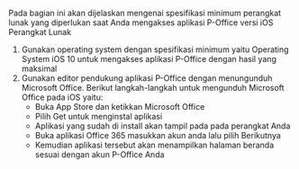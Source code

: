 Pada bagian ini akan dijelaskan mengenai spesifikasi minimum perangkat lunak  yang diperlukan saat Anda mengakses aplikasi P-Office versi iOS
Perangkat Lunak

1.	Gunakan operating system dengan spesifikasi minimum yaitu Operating System iOS 10 untuk mengakses aplikasi P-Office dengan hasil yang maksimal
2.	Gunakan editor pendukung aplikasi P-Office dengan menungunduh Microsoft Office. Berikut langkah-langkah untuk mengunduh Microsoft Office pada iOS yaitu:
    -	Buka App Store dan ketikkan Microsoft Office
    -	Pilih Get untuk menginstal aplikasi
    -	Aplikasi yang sudah di install akan tampil pada pada perangkat Anda
    -	Buka aplikasi Office 365 masukkan akun anda lalu pilih Berikutnya
    -	Kemudian aplikasi tersebut akan menampilkan halaman beranda sesuai dengan akun P-Office Anda
